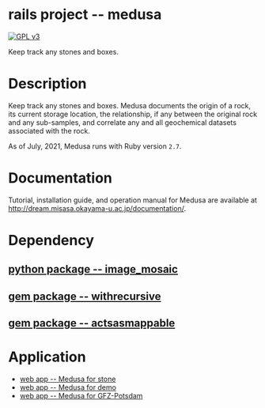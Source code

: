 # rails project -- medusa

[![GPL v3](https://img.shields.io/badge/license-GPL_v3-green.svg)](http://www.gnu.org/licenses/gpl-3.0.txt)

Keep track any stones and boxes.

# Description

Keep track any stones and boxes.  Medusa documents the origin of a rock, its
current storage location, the relationship, if any between the
original rock and any sub-samples, and correlate any and all
geochemical datasets associated with the rock.

As of July, 2021, Medusa runs with Ruby version `2.7`.

# Documentation

Tutorial, installation guide, and operation manual for Medusa are
available at http://dream.misasa.okayama-u.ac.jp/documentation/.

# Dependency

## [python package -- image_mosaic](https://github.com/misasa/image_mosaic)

## [gem package -- withrecursive](https://github.com/misasa/withrecursive)

## [gem package -- actsasmappable](https://github.com/misasa/actsasmappable)

# Application

- [web app -- Medusa for stone](https://database.misasa.okayama-u.ac.jp/stone/)
- [web app -- Medusa for demo](https://dream.misasa.okayama-u.ac.jp/demo)
- [web app -- Medusa for GFZ-Potsdam](http://rz-vm169.gfz-potsdam.de/medusa)
